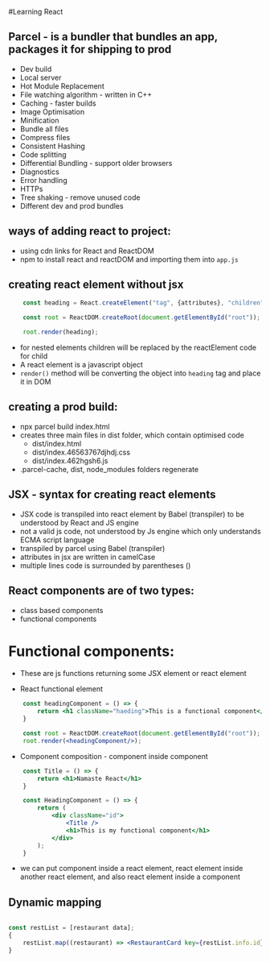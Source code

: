 #Learning React

## Parcel - is a bundler that bundles an app, packages it for shipping to prod
- Dev build
- Local server
- Hot Module Replacement
- File watching algorithm - written in C++
- Caching - faster builds
- Image Optimisation
- Minification
- Bundle all files
- Compress files
- Consistent Hashing
- Code splitting
- Differential Bundling - support older browsers
- Diagnostics
- Error handling
- HTTPs
- Tree shaking - remove unused code
- Different dev and prod bundles


## ways of adding react to project:
- using cdn links for React and ReactDOM
- npm to install react and reactDOM and importing them into `app.js`


## creating react element without jsx

```jsx 
    const heading = React.createElement("tag", {attributes}, "children"); 

    const root = ReactDOM.createRoot(document.getElementById("root"));

    root.render(heading);
```
- for nested elements children will be replaced by the reactElement code for child
- A react element is a javascript object
- `render()` method will be converting the object into `heading` tag and place it in DOM


## creating a prod build:
- npx parcel build index.html
- creates three main files in dist folder, which contain optimised code
  - dist/index.html
  - dist/index.46563767djhdj.css
  - dist/index.462hgsh6.js
- .parcel-cache, dist, node_modules folders regenerate


## JSX - syntax for creating react elements
- JSX code is transpiled into react element by Babel (transpiler) to be understood by React and JS engine
- not a valid js code, not understood by Js engine which only understands ECMA script language
- transpiled by parcel using Babel (transpiler)
- attributes in jsx are written in camelCase
- multiple lines code is surrounded by parentheses () 


## React components are of two types: 
- class based components
- functional components

# Functional components: 
- These are js functions returning some JSX element or react element

- React functional element
```jsx
    const headingComponent = () => {
        return <h1 className="haeding">This is a functional component</h1>;
    }

    const root = ReactDOM.createRoot(document.getElementById("root"));
    root.render(<headingComponent/>);
```

- Component composition - component inside component  
```jsx
    const Title = () => {
        return <h1>Namaste React</h1>
    }

    const HeadingComponent = () => {
        return (
            <div className="id">
                <Title />
                <h1>This is my functional component</h1>
            </div>
        );
    }
```    
- we can put component inside a react element, react element inside another react element, and also react element inside a component

## Dynamic mapping
```jsx

const restList = [restaurant data];
{ 
    restList.map((restaurant) => <RestaurantCard key={restList.info.id} resData= {restaurant}/>)
}

```
